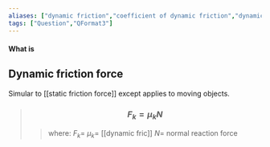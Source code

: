 ```yaml
---
aliases: ["dynamic friction","coefficient of dynamic friction","dynamic friction coefficient"]
tags: ["Question","QFormat3"]
---
```


#### What is
## Dynamic friction force
Simular to [[static friction force]] except applies to moving objects.
> ### $$ F_{k} = \mu_{k} N $$ 
>> where:
>> $F_{k}=$ 
>> $\mu_{k}=$ [[dynamic fric]]
>> $N=$ normal reaction force
